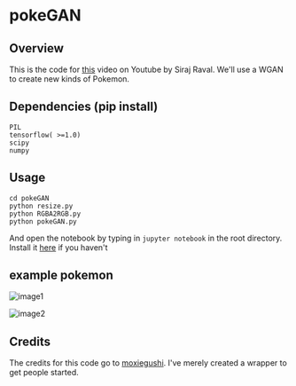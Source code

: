 # pokeGAN

## Overview
This is the code for [this](https://youtu.be/yz6dNf7X7SA) video on Youtube by Siraj Raval. We'll use a WGAN to create new kinds of Pokemon. 

## Dependencies (pip install) 
```
PIL
tensorflow( >=1.0)
scipy
numpy
```
## Usage
```
cd pokeGAN
python resize.py
python RGBA2RGB.py
python pokeGAN.py
```

And open the notebook by typing in `jupyter notebook` in the root directory. Install it [here](http://jupyter.readthedocs.io/en/latest/install.html) if you haven't  

## example pokemon
![image1](https://github.com/moxiegushi/pokeGAN/raw/master/images/Notes_1500532347861.jpeg)

![image2](https://github.com/moxiegushi/pokeGAN/raw/master/images/Notes_1500532371830.jpeg)

## Credits

The credits for this code go to [moxiegushi](https://github.com/moxiegushi/pokeGAN). I've merely created a wrapper to get people started. 
